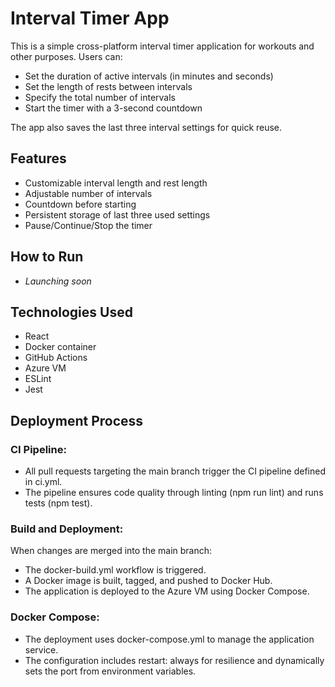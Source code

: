 # Interval Timer App

This is a simple cross-platform interval timer application for workouts and other purposes. Users can:
- Set the duration of active intervals (in minutes and seconds)
- Set the length of rests between intervals
- Specify the total number of intervals
- Start the timer with a 3-second countdown

The app also saves the last three interval settings for quick reuse.

## Features
- Customizable interval length and rest length
- Adjustable number of intervals
- Countdown before starting
- Persistent storage of last three used settings
- Pause/Continue/Stop the timer

## How to Run
- *Launching soon*

## Technologies Used
- React
- Docker container
- GitHub Actions
- Azure VM
- ESLint
- Jest

## Deployment Process

### CI Pipeline:
- All pull requests targeting the main branch trigger the CI pipeline defined in ci.yml.
- The pipeline ensures code quality through linting (npm run lint) and runs tests (npm test).

### Build and Deployment:
When changes are merged into the main branch:
- The docker-build.yml workflow is triggered.
- A Docker image is built, tagged, and pushed to Docker Hub.
- The application is deployed to the Azure VM using Docker Compose.

### Docker Compose:
- The deployment uses docker-compose.yml to manage the application service.
- The configuration includes restart: always for resilience and dynamically sets the port from environment variables.
